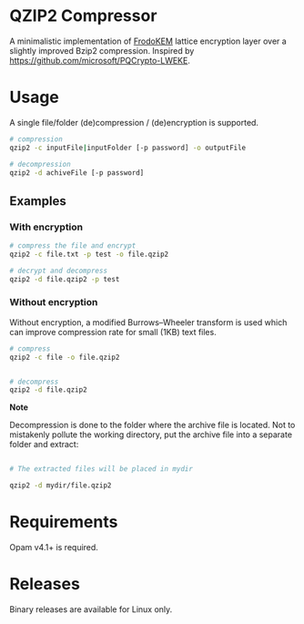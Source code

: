 # QZIP2 Compressor

A minimalistic implementation of [FrodoKEM](https://frodokem.org/) lattice encryption layer over a slightly improved Bzip2 compression. Inspired by https://github.com/microsoft/PQCrypto-LWEKE.

# Usage

A single file/folder (de)compression / (de)encryption is supported. 

```bash
# compression 
qzip2 -c inputFile|inputFolder [-p password] -o outputFile

# decompression
qzip2 -d achiveFile [-p password]
```

## Examples

### With encryption

```bash
# compress the file and encrypt 
qzip2 -c file.txt -p test -o file.qzip2

# decrypt and decompress
qzip2 -d file.qzip2 -p test
```

### Without encryption

Without encryption, a modified Burrows–Wheeler transform is used which can improve compression rate for small (1KB) text files.

```bash
# compress
qzip2 -c file -o file.qzip2


# decompress
qzip2 -d file.qzip2
```

**Note**

Decompression is done to the folder where the archive file is located. Not to mistakenly pollute the working directory, put the archive file into a separate folder and extract:

```bash

# The extracted files will be placed in mydir

qzip2 -d mydir/file.qzip2 
```


# Requirements 

Opam v4.1+ is required.

# Releases

Binary releases are available for Linux only.